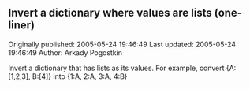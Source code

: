 ## Invert a dictionary where values are lists (one-liner)

Originally published: 2005-05-24 19:46:49
Last updated: 2005-05-24 19:46:49
Author: Arkady Pogostkin

Invert a dictionary that has lists as its values.  For example, convert {A:[1,2,3], B:[4]} into {1:A, 2:A, 3:A, 4:B}